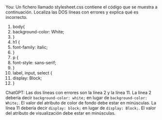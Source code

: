 You:
Un fichero llamado stylesheet.css contiene el código que se muestra a continuación. Localiza las DOS líneas con errores y explica qué es incorrecto.

1. body{
2.   background-color: White;
3. }
4. h1 {
5.   font-family: italic;
6. }
7. p {
8.   font-style: sans-serif;
9. }
10. label, input, select {
11.   display: Block;
12. }

ChatGPT:
Las dos líneas con errores son la línea 2 y la línea 11. La línea 2 debería decir `background-color: white;` en lugar de `background-color: White;`. El valor del atributo de color de fondo debe estar en minúsculas. La línea 11 debería decir `display: block;` en lugar de `display: Block;`. El valor del atributo de visualización debe estar en minúsculas.
